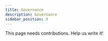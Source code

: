 ```yaml
---
title: Governance
description: Governance
sidebar_position: 9
---
```


This page needs contributions. Help us write it!